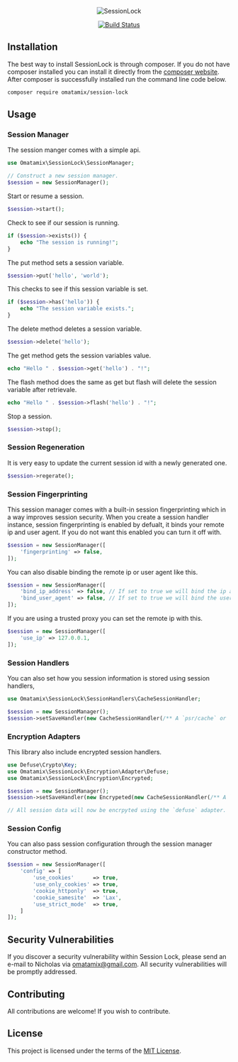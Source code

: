 <p align="center">
  <img src="https://raw.githubusercontent.com/omatamix/session-lock/master/bin/session-lock-new.png" alt="SessionLock" />
</p>
<p align="center">
  <a href="https://github.com/omatamix/session-lock/actions/workflows/php.yml"><img src="https://github.com/omatamix/session-lock/actions/workflows/php.yml/badge.svg" alt="Build Status" /></a>
</p>

## Installation

The best way to install SessionLock is through composer. If you do not have composer installed you can install it directly from the [composer website](https://getcomposer.org/). After composer is successfully installed run the command line code below.

```sh
composer require omatamix/session-lock
```

## Usage
### Session Manager
The session manger comes with a simple api.
```php
use Omatamix\SessionLock\SessionManager;

// Construct a new session manager.
$session = new SessionManager();
```
Start or resume a session.
```php
$session->start();
```
Check to see if our session is running.
```php
if ($session->exists()) {
    echo "The session is running!";
}
```
The put method sets a session variable.
```php
$session->put('hello', 'world');
```
This checks to see if this session variable is set.
```php
if ($session->has('hello')) {
    echo "The session variable exists.";
}
```
The delete method deletes a session variable.
```php
$session->delete('hello');
```
The get method gets the session variables value.
```php
echo "Hello " . $session->get('hello') . "!";
```
The flash method does the same as get but flash will delete the session variable after retrievale.
```php
echo "Hello " . $session->flash('hello') . "!";
```
Stop a session.
```php
$session->stop();
```
### Session Regeneration
It is very easy to update the current session id with a newly generated one.
```php
$session->regerate();
```
### Session Fingerprinting
This session manager comes with a built-in session fingerprinting which in a way improves session security. When you create a session handler instance, session fingerprinting is enabled by defualt, it binds your remote ip and user agent. If you do not want this enabled you can turn it off with.
```php
$session = new SessionManager([
    'fingerprinting' => false,
]);
```
You can also disable binding the remote ip or user agent like this.
```php
$session = new SessionManager([
    'bind_ip_address' => false, // If set to true we will bind the ip address else dont.
    'bind_user_agent' => false, // If set to true we will bind the user agent else dont.
]);
```
If you are using a trusted proxy you can set the remote ip with this.
```php
$session = new SessionManager([
    'use_ip' => 127.0.0.1,
]);
```
### Session Handlers
You can also set how you session information is stored using session handlers,
```php
use Omatamix\SessionLock\SessionHandlers\CacheSessionHandler;

$session = new SessionManager();
$session->setSaveHandler(new CacheSessionHandler(/** A `psr/cache` or `psr/simple-cache` pool. */));
```
### Encryption Adapters
This library also include encrypted session handlers.
```php
use Defuse\Crypto\Key;
use Omatamix\SessionLock\Encryption\Adapter\Defuse;
use Omatamix\SessionLock\Encryption\Encrypted;

$session = new SessionManager();
$session->setSaveHandler(new Encrypeted(new CacheSessionHandler(/** A `psr/cache` or `psr/simple-cache` pool. */), new Defuse(Key::createNewRandomKey()));

// All session data will now be encrpyted using the `defuse` adapter.
```
### Session Config
You can also pass session configuration through the session manager constructor method.
```php
$session = new SessionManager([
    'config' => [
        'use_cookies'      => true,
        'use_only_cookies' => true,
        'cookie_httponly'  => true,
        'cookie_samesite'  => 'Lax',
        'use_strict_mode'  => true,
    ]
]);
```

## Security Vulnerabilities

If you discover a security vulnerability within Session Lock, please send an e-mail to Nicholas via [omatamix@gmail.com](mailto:omatamix@gmail.com). All security vulnerabilities will be promptly addressed.

## Contributing

All contributions are welcome! If you wish to contribute.

## License

This project is licensed under the terms of the [MIT License](https://opensource.org/licenses/MIT).
